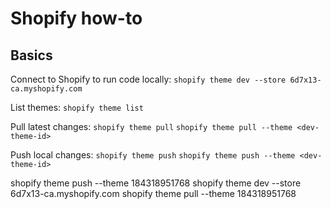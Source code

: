 # Shopify how-to

## Basics

Connect to Shopify to run code locally:
`shopify theme dev --store 6d7x13-ca.myshopify.com`

List themes:
`shopify theme list`

Pull latest changes:
`shopify theme pull`
`shopify theme pull --theme <dev-theme-id>`

Push local changes:
`shopify theme push`
`shopify theme push --theme <dev-theme-id>`

shopify theme push --theme 184318951768
shopify theme dev --store 6d7x13-ca.myshopify.com
shopify theme pull --theme 184318951768